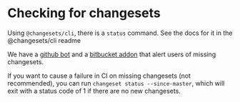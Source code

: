 # Checking for changesets

Using `@changesets/cli`, there is a `status` command. See the docs for it in the
@changesets/cli readme

We have a [github bot](https://github.com/apps/changeset-bot) and a
[bitbucket addon](https://bitbucket.org/atlassian/atlaskit-mk-2/src/master/build/bitbucket-release-addon/) that
alert users of missing changesets.

If you want to cause a failure in CI on missing changesets (not recommended), you can run `changeset status --since-master`,
which will exit with a status code of 1 if there are no new changesets.
